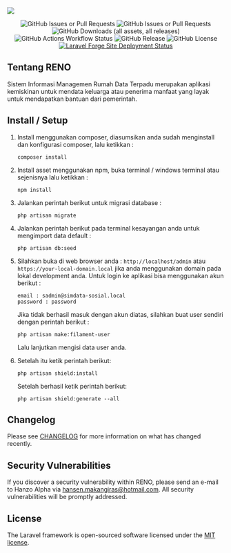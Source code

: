 <img src="https://banners.beyondco.de/RENO.png?theme=dark&packageManager=composer+require&packageName=hanzo-alpha%2Fsimdata-sosial&pattern=brickWall&style=style_1&description=Rumah+Data+Terpadu+Dinas+Sosial&md=1&showWatermark=1&fontSize=100px&images=presentation-chart-bar">

<div align="center">

![GitHub Issues or Pull Requests](https://img.shields.io/github/issues-pr/hanzo-alpha/simdata-sosial?style=flat-square)
![GitHub Issues or Pull Requests](https://img.shields.io/github/issues/hanzo-alpha/simdata-sosial?style=flat-square)
![GitHub Downloads (all assets, all releases)](https://img.shields.io/github/downloads/hanzo-alpha/simdata-sosial/total?style=flat-square)
![GitHub Actions Workflow Status](https://img.shields.io/github/actions/workflow/status/hanzo-alpha/simdata-sosial/run-tests.yml?event=push&style=flat-square)
![GitHub Release](https://img.shields.io/github/v/release/hanzo-alpha/simdata-sosial?display_name=release&style=flat-square)
![GitHub License](https://img.shields.io/github/license/hanzo-alpha/simdata-sosial?style=flat-square)
[![Laravel Forge Site Deployment Status](https://img.shields.io/endpoint?url=https%3A%2F%2Fforge.laravel.com%2Fsite-badges%2F667862f4-2611-4a95-aba0-9bdb3f5e2523%3Fdate%3D1%26label%3D1%26commit%3D1&style=flat-square)](https://forge.laravel.com/servers/868035/sites/2558499)

</div>


## Tentang RENO

Sistem Informasi Managemen Rumah Data Terpadu merupakan aplikasi kemiskinan untuk mendata keluarga atau penerima
manfaat yang layak untuk mendapatkan bantuan dari pemerintah.

## Install / Setup

1. Install menggunakan composer, diasumsikan anda sudah menginstall dan konfigurasi composer, lalu ketikkan :
    ``` 
    composer install
    ```

2. Install asset menggunakan npm, buka terminal / windows terminal atau sejenisnya lalu ketikkan :
    ````
    npm install
    ````
3. Jalankan perintah berikut untuk migrasi database :
   ````
   php artisan migrate
   ````
4. Jalankan perintah berikut pada terminal kesayangan anda untuk mengimport data default :
    ````
   php artisan db:seed
   ````
5. Silahkan buka di web browser anda : ```http://localhost/admin``` atau ```https://your-local-domain.local```
   jika anda menggunakan domain pada lokal development anda. Untuk login ke aplikasi bisa menggunakan akun berikut :
    ````
   email : sadmin@simdata-sosial.local
   password : password
   ````
   Jika tidak berhasil masuk dengan akun diatas, silahkan buat user sendiri dengan perintah berikut :
   ````
   php artisan make:filament-user
   ````
   Lalu lanjutkan mengisi data user anda.
6. Setelah itu ketik perintah berikut:
    ````
   php artisan shield:install
    ````
   Setelah berhasil ketik perintah berikut:
    ````
   php artisan shield:generate --all
    ````

## Changelog

Please see [CHANGELOG](CHANGELOG.md) for more information on what has changed recently.

## Security Vulnerabilities

If you discover a security vulnerability within RENO, please send an e-mail to Hanzo Alpha
via [hansen.makangiras@hotmail.com](mailto:hanzo.asashi.dev@gmail.com). All security vulnerabilities will be promptly
addressed.

## License

The Laravel framework is open-sourced software licensed under the [MIT license](https://opensource.org/licenses/MIT).
